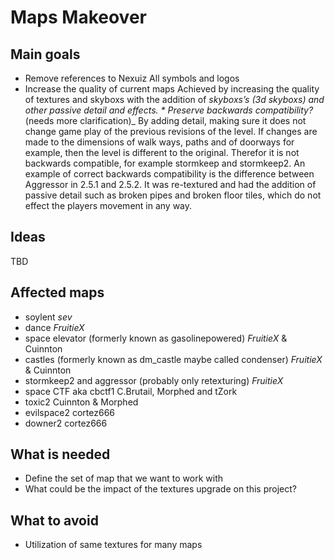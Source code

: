 Maps Makeover
=============

Main goals
----------

-   Remove references to Nexuiz
    All symbols and logos
-   Increase the quality of current maps
    Achieved by increasing the quality of textures and skyboxs with the addition of *skyboxs’s (3d skyboxs) and other passive detail and effects.
    \* Preserve backwards compatibility?*(needs more clarification)\_
    By adding detail, making sure it does not change game play of the previous revisions of the level. If changes are made to the dimensions of walk ways, paths and of doorways for example, then the level is different to the original. Therefor it is not backwards compatible, for example stormkeep and stormkeep2.
    An example of correct backwards compatibility is the difference between Aggressor in 2.5.1 and 2.5.2. It was re-textured and had the addition of passive detail such as broken pipes and broken floor tiles, which do not effect the players movement in any way.

Ideas
-----

TBD

Affected maps
-------------

-   soylent *sev*
-   dance *FruitieX*
-   space elevator (formerly known as gasolinepowered) *FruitieX* & Cuinnton
-   castles (formerly known as dm\_castle maybe called condenser) *FruitieX* & Cuinnton
-   stormkeep2 and aggressor (probably only retexturing) *FruitieX*
-   space CTF aka cbctf1 C.Brutail, Morphed and tZork
-   toxic2 Cuinnton & Morphed
-   evilspace2 cortez666
-   downer2 cortez666

What is needed
--------------

-   Define the set of map that we want to work with
-   What could be the impact of the textures upgrade on this project?

What to avoid
-------------

-   Utilization of same textures for many maps

